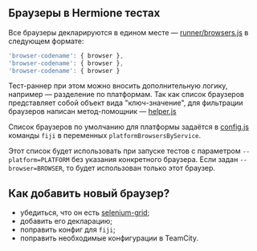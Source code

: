 ##  Браузеры в Hermione тестах

Все браузеры декларируются в едином месте — [runner/browsers.js](../runner/browsers.js) в следующем формате:
```js
'browser-codename': { browser },
'browser-codename': { browser },
'browser-codename': { browser }
```

Тест-раннер при этом можно вносить дополнительную логику, например — разделение по платформам. Так как список браузеров представляет собой объект вида "ключ-значение", для фильтрации браузеров написан метод-помощник — [helper.js](../runner/helpers.js#L138-L154)

Список браузеров по умолчанию для платформы задаётся в [config.js](../config/default.js) команды `fiji` в переменных `platformBrowsersByService`.

Этот список будет использовать при запуске тестов с параметром `--platform=PLATFORM` без указания конкретного браузера. Если задан `--browser=BROWSER`, то будет использован только этот браузер.

## Как добавить новый браузер?
* убедиться, что он есть [selenium-grid](https://selenium.yandex-team.ru/#quota/fiji);
* добавить его декларацию;
* поправить конфиг для `fiji`;
* поправить необходимые конфигурации в TeamCity.
